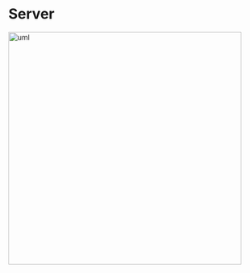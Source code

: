 # Server

<img width="462" alt="uml" src="https://user-images.githubusercontent.com/43340342/62276397-9f061180-b44c-11e9-8a8c-d6a65de6d1a3.PNG">
